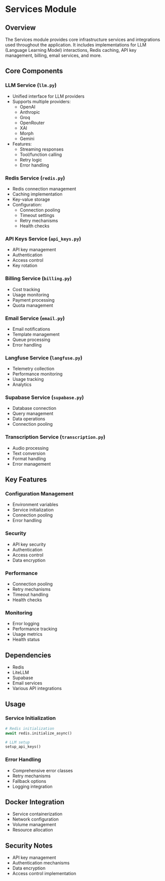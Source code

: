 # Services Module

## Overview
The Services module provides core infrastructure services and integrations used throughout the application. It includes implementations for LLM (Language Learning Model) interactions, Redis caching, API key management, billing, email services, and more.

## Core Components

### LLM Service (`llm.py`)
- Unified interface for LLM providers
- Supports multiple providers:
  - OpenAI
  - Anthropic
  - Groq
  - OpenRouter
  - XAI
  - Morph
  - Gemini
- Features:
  - Streaming responses
  - Tool/function calling
  - Retry logic
  - Error handling

### Redis Service (`redis.py`)
- Redis connection management
- Caching implementation
- Key-value storage
- Configuration:
  - Connection pooling
  - Timeout settings
  - Retry mechanisms
  - Health checks

### API Keys Service (`api_keys.py`)
- API key management
- Authentication
- Access control
- Key rotation

### Billing Service (`billing.py`)
- Cost tracking
- Usage monitoring
- Payment processing
- Quota management

### Email Service (`email.py`)
- Email notifications
- Template management
- Queue processing
- Error handling

### Langfuse Service (`langfuse.py`)
- Telemetry collection
- Performance monitoring
- Usage tracking
- Analytics

### Supabase Service (`supabase.py`)
- Database connection
- Query management
- Data operations
- Connection pooling

### Transcription Service (`transcription.py`)
- Audio processing
- Text conversion
- Format handling
- Error management

## Key Features

### Configuration Management
- Environment variables
- Service initialization
- Connection pooling
- Error handling

### Security
- API key security
- Authentication
- Access control
- Data encryption

### Performance
- Connection pooling
- Retry mechanisms
- Timeout handling
- Health checks

### Monitoring
- Error logging
- Performance tracking
- Usage metrics
- Health status

## Dependencies
- Redis
- LiteLLM
- Supabase
- Email services
- Various API integrations

## Usage

### Service Initialization
```python
# Redis initialization
await redis.initialize_async()

# LLM setup
setup_api_keys()
```

### Error Handling
- Comprehensive error classes
- Retry mechanisms
- Fallback options
- Logging integration

## Docker Integration
- Service containerization
- Network configuration
- Volume management
- Resource allocation

## Security Notes
- API key management
- Authentication mechanisms
- Data encryption
- Access control implementation
